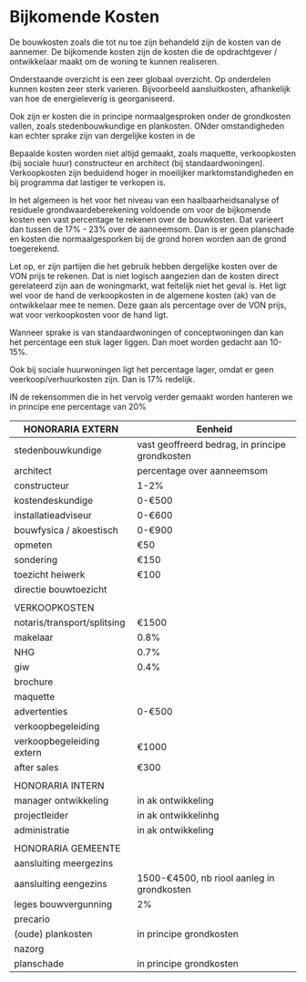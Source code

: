 # Bijkomende Kosten
De bouwkosten zoals die tot nu toe zijn behandeld zijn de kosten van de aannemer. De bijkomende kosten zijn de kosten die de opdrachtgever / ontwikkelaar maakt om de woning te kunnen realiseren.

Onderstaande overzicht is een zeer globaal overzicht. Op onderdelen kunnen kosten zeer sterk varieren. Bijvoorbeeld aansluitkosten, afhankelijk van hoe de energieleverig is georganiseerd.

Ook zijn er kosten die in principe normaalgesproken onder de grondkosten vallen, zoals stedenbouwkundige en plankosten. ONder omstandigheden kan echter sprake zijn van dergelijke kosten in de 

Bepaalde kosten worden niet altijd gemaakt, zoals maquette, verkoopkosten (bij sociale huur) constructeur en architect (bij standaardwoningen). Verkoopkosten zijn beduidend hoger in moeilijker marktomstandigheden en bij programma dat lastiger te verkopen is.

In het algemeen is het voor het niveau van een haalbaarheidsanalyse of residuele grondwaardeberekening voldoende om voor de bijkomende kosten een vast percentage te rekenen over de bouwkosten. Dat varieert dan tussen de 17% - 23% over de aanneemsom. Dan is er geen planschade en kosten die normaalgesporken bij de grond horen worden aan de grond toegerekend.

Let op, er zijn partijen die het gebruik hebben dergelijke kosten over de VON prijs te rekenen. Dat is niet logisch aangezien dan de kosten direct gerelateerd zijn aan de woningmarkt, wat feitelijk niet het geval is. Het ligt wel voor de hand de verkoopkosten in de algemene kosten (ak) van de ontwikkelaar mee te nemen. Deze gaan als percentage over de VON prijs, wat voor verkoopkosten voor de hand ligt.

Wanneer sprake is van standaardwoningen of conceptwoningen dan kan het percentage een stuk lager liggen. Dan moet worden gedacht aan 10-15%.

Ook bij sociale huurwoningen ligt het percentage lager, omdat er geen veerkoop/verhuurkosten zijn. Dan is 17% redelijk.

IN de rekensommen die in het vervolg verder gemaakt worden hanteren we in principe ene percentage van 20%


|HONORARIA EXTERN|Eenheid|
|------------|------------|
|stedenbouwkundige|vast geoffreerd bedrag, in principe grondkosten|
|architect|percentage over aanneemsom|
|constructeur|1-2%|
|kostendeskundige|0-€500|
|installatieadviseur|0-€600|
|bouwfysica / akoestisch|0-€900|
|opmeten|€50|
|sondering|€150|
|toezicht heiwerk|€100|
|directie bouwtoezicht||
|||
|VERKOOPKOSTEN|
|notaris/transport/splitsing|€1500|
|makelaar|0.8%|
|NHG|0.7%|
|giw|0.4%|
|brochure||
|maquette||
|advertenties|0-€500|
|verkoopbegeleiding||
|verkoopbegeleiding extern|€1000|
|after sales|€300|
|||
|HONORARIA INTERN||
|manager ontwikkeling|in ak ontwikkeling|
|projectleider|in ak ontwikkelinhg|
|administratie|in ak ontwikkeling|
|||
|HONORARIA GEMEENTE||
|aansluiting meergezins||
|aansluiting eengezins|1500-€4500, nb riool aanleg in grondkosten|
|leges bouwvergunning|2%|
|precario||
|(oude) plankosten|in principe grondkosten|
|nazorg||
|planschade|in principe grondkosten|



